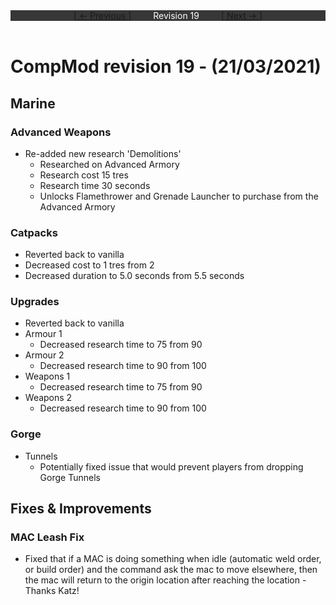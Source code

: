 <div style="width:100%;background-color:#373737;color:#FFFFFF;text-align:center">
<div style="display:inline-block;float:left;padding-left:20%">
<a href="revision18">
[ <- Previous ]
</a>
</div>
<div style="display:inline-block;">
Revision 19
</div>
<div style="display:inline-block;float:right;padding-right:20%">
<a href="revision20b1">
[ Next -> ]
</a>
</div>
</div>

<br />

# CompMod revision 19 - (21/03/2021)
## Marine

### Advanced Weapons
* Re-added new research 'Demolitions'
  * Researched on Advanced Armory
  * Research cost 15 tres
  * Research time 30 seconds
  * Unlocks Flamethrower and Grenade Launcher to purchase from the Advanced Armory

### Catpacks
* Reverted back to vanilla
* Decreased cost to 1 tres from 2 
* Decreased duration to 5.0 seconds from 5.5 seconds

### Upgrades
* Reverted back to vanilla
* Armour 1
  * Decreased research time to 75 from 90
* Armour 2
  * Decreased research time to 90 from 100
* Weapons 1
  * Decreased research time to 75 from 90
* Weapons 2
  * Decreased research time to 90 from 100

### Gorge
* Tunnels
  * Potentially fixed issue that would prevent players from dropping Gorge Tunnels

## Fixes & Improvements

### MAC Leash Fix
* Fixed that if a MAC is doing something when idle (automatic weld order, or build order) and the command ask the mac to move elsewhere, then the mac will return to the origin location after reaching the location - Thanks Katz!

<br/>


